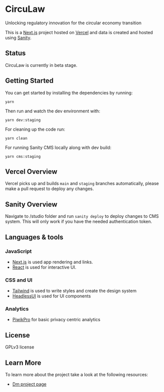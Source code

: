# CircuLaw

Unlocking regulatory innovation for the circular economy transition

This is a [Next.js](https://nextjs.org/) project hosted on [Vercel](https://vercel.com) and data is created and hosted using [Sanity](https://www.sanity.io/).

## Status

CircuLaw is currently in beta stage. 

## Getting Started

You can get started by installing the dependencies by running:

```
yarn
```

Then run and watch the dev environment with:

```
yarn dev:staging
```

For cleaning up the code run:

```
yarn clean
```

For running Sanity CMS locally along with dev build:

```
yarn cms:staging
```

## Vercel Overview

Vercel picks up and builds `main` and `staging` branches automatically, please make a pull request to deploy any changes.

## Sanity Overview

Navigate to /studio folder and run `sanity deploy` to deploy changes to CMS system. This will only work if you have the needed authentication token.


## Languages & tools

### JavaScript

- [Next.js](https://nextjs.org) is used app rendering and links.
- [React](http://facebook.github.io/react) is used for interactive UI.

### CSS and UI

- [Tailwind](https://tailwindui.com/) is used to write styles and create the design system
- [HeadlessUI](https://headlessui.com/) is used for UI components

### Analytics

- [PiwikPro](https://piwik.pro/) for basic privacy centric analytics

## License

GPLv3 license

## Learn More

To learn more about the project take a look at the following resources:

- [Dm project page](https://darkmatterlabs.org/CircuLaw)
